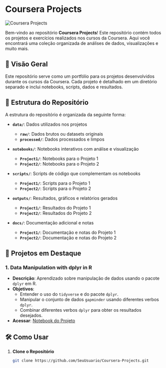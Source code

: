 # Coursera Projects

![Coursera Projects](https://img.shields.io/badge/Projects-Coursera-blue)

Bem-vindo ao repositório **Coursera Projects**! Este repositório contém todos os projetos e exercícios realizados nos cursos da Coursera. Aqui você encontrará uma coleção organizada de análises de dados, visualizações e muito mais.

## 🚀 Visão Geral

Este repositório serve como um portfólio para os projetos desenvolvidos durante os cursos da Coursera. Cada projeto é detalhado em um diretório separado e inclui notebooks, scripts, dados e resultados.

## 📁 Estrutura do Repositório

A estrutura do repositório é organizada da seguinte forma:

- **`data/`**: Dados utilizados nos projetos
  - **`raw/`**: Dados brutos ou datasets originais
  - **`processed/`**: Dados processados e limpos

- **`notebooks/`**: Notebooks interativos com análise e visualização
  - **`Project1/`**: Notebooks para o Projeto 1
  - **`Project2/`**: Notebooks para o Projeto 2

- **`scripts/`**: Scripts de código que complementam os notebooks
  - **`Project1/`**: Scripts para o Projeto 1
  - **`Project2/`**: Scripts para o Projeto 2

- **`outputs/`**: Resultados, gráficos e relatórios gerados
  - **`Project1/`**: Resultados do Projeto 1
  - **`Project2/`**: Resultados do Projeto 2

- **`docs/`**: Documentação adicional e notas
  - **`Project1/`**: Documentação e notas do Projeto 1
  - **`Project2/`**: Documentação e notas do Projeto 2

## 🌟 Projetos em Destaque

### 1. **Data Manipulation with dplyr in R**

- **Descrição**: Aprendizado sobre manipulação de dados usando o pacote `dplyr` em R.
- **Objetivos**:
  - Entender o uso do `tidyverse` e do pacote `dplyr`.
  - Manipular o conjunto de dados `gapminder` usando diferentes verbos `dplyr`.
  - Combinar diferentes verbos `dplyr` para obter os resultados desejados.
- **Acessar**: [Notebook do Projeto](notebooks/Project1/data_manipulation_with_dplyr.ipynb)

## 🛠 Como Usar

1. **Clone o Repositório**
   ```bash
   git clone https://github.com/SeuUsuario/Coursera-Projects.git
